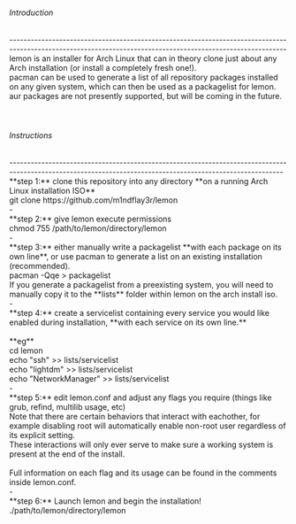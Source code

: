<h6>Introduction</h6>
------------------------------------------------------------------------------------------------------------------------------------------------------------<br/>
lemon is an installer for Arch Linux that can in theory clone just about any Arch installation (or install a completely fresh one!).<br/>
pacman can be used to generate a list of all repository packages installed on any given system, which can then be used as a packagelist for lemon.<br/>
aur packages are not presently supported, but will be coming in the future.<br/>
<br/>
<br/>
<h6>Instructions</h6>
-----------------------------------------------------------------------------------------------------------------------------------------------------------<br/>
**step 1:** clone this repository into any directory **on a running Arch Linux installation ISO** <br/>
    git clone https://github.com/m1ndflay3r/lemon
<br/>
-
<br/>
**step 2:** give lemon execute permissions <br/>
    chmod 755 /path/to/lemon/directory/lemon
<br/>
-
<br/>
**step 3:** either manually write a packagelist **with each package on its own line**, or use pacman to generate a list on an existing installation (recommended). <br/>
    pacman -Qqe > packagelist
<br/>
If you generate a packagelist from a preexisting system, you will need to manually copy it to the **lists** folder within lemon on the arch install iso. <br/>
-
<br/>
**step 4:** create a servicelist containing every service you would like enabled during installation, **with each service on its own line.**<br/>
<br/>
  **eg**<br/>
    cd lemon<br/>
    echo "ssh" >> lists/servicelist<br/>
    echo "lightdm" >> lists/servicelist<br/>
    echo "NetworkManager" >> lists/servicelist<br/>
-
<br/>
**step 5:** edit lemon.conf and adjust any flags you require (things like grub, refind, multilib usage, etc)<br/>
Note that there are certain behaviors that interact with eachother, for example disabling root will automatically enable non-root user regardless of its explicit setting. <br/>
These interactions will only ever serve to make sure a working system is present at the end of the install.<br/>
<br/>
Full information on each flag and its usage can be found in the comments inside lemon.conf.<br/>
-
<br/>
**step 6:** Launch lemon and begin the installation!<br/>
    ./path/to/lemon/directory/lemon
<br/>

